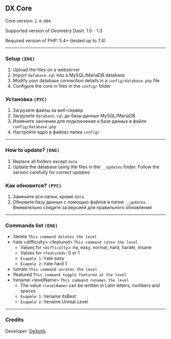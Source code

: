 ## DX Core

Core version: `2.0.004`

Supported version of Geometry Dash: 1.0 - 1.3

Required version of PHP: 5.4+ (tested up to 7.4)

---

### Setup `(ENG)`

1. Upload the files on a webserver
2. Import `database.sql` into a MySQL/MariaDB database
3. Modify your database connection details in a `config/database.php` file
4. Configure the core in files in the `config/` folder


### Установка `(РУС)`

1. Загрузите файлы на веб-сервер
2. Загрузите `database.sql` до базы данных MySQL/MariaDB
3. Измените занчения для подключения к базе данных в файле `config/database.php`
4. Настройте ядро в файлаз папки `config/`

---

### How to update? `(ENG)`

1. Replace all folders except `data`
2. Update the database using the files in the `__updates` folder. Follow the version carefully for correct updates

### Как обновится? `(РУС)`

1. Замените все папки, кроме `data`
2. Обновите базу данных с помощью файлов в папке `__updates`. Внимательно следите за версией для правильного обновления

---

### Commands list `(ENG)`
* !delete `This command deletes the level`
* !rate \<difficulty\> \<featured\> `This command rates the level`
  * Values for `<difficulty>`: na, easy, normal, hard, harder, insane
  * Values for `<featured>`: 0 or 1
  * `Exapmle 1`: !rate easy
  * `Exapmle 2`: !rate hard 1
* !unrate `This command unrates the level`
* !featured `This command toggle featured at the level`
* !rename \<levelName\> `This command renames the level`
  * The value `<levelName>` can be written in Latin letters, numbers and spaces
  * `Exapmle 1`: !rename itsBest
  * `Exapmle 2`: !rename Unreal Level

---

### Credits

Developer: [DeXotik](https://vk.com/dexotik)
